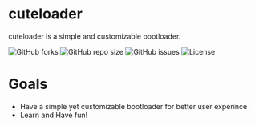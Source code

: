 # cuteloader
cuteloader is a simple and customizable bootloader.

![GitHub forks](https://img.shields.io/github/license/popcorn-kernel/cuteloader)
![GitHub repo size](https://img.shields.io/github/license/popcorn-kernel/cuteloader)
![GitHub issues](https://img.shields.io/github/license/popcorn-kernel/cuteloader)
![License](https://img.shields.io/github/license/popcorn-kernel/cuteloader)

# Goals
- Have a simple yet customizable bootloader for better user experince
- Learn and Have fun!
